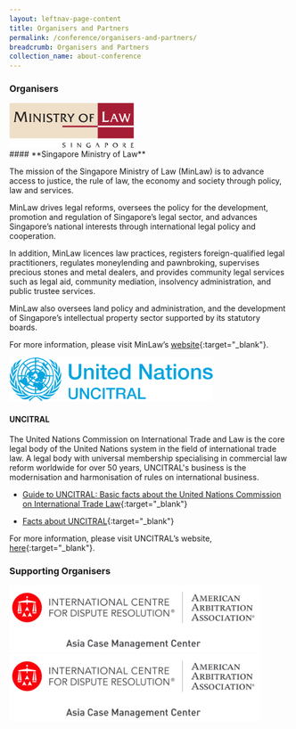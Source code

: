 ```yaml
---
layout: leftnav-page-content
title: Organisers and Partners
permalink: /conference/organisers-and-partners/
breadcrumb: Organisers and Partners
collection_name: about-conference
---
```

<style>
  .image {width: 450px;}
.image1 img {max-width: 100%;}
</style>
### **Organisers**
<div class="image"><img src="../images/logo-ministry-law-singapore.svg"></div>
#### **Singapore Ministry of Law** 

The mission of the Singapore Ministry of Law (MinLaw) is to advance access to justice, the rule of law, the economy and society through policy, law and services.

MinLaw drives legal reforms, oversees the policy for the development, promotion and regulation of Singapore’s legal sector, and advances Singapore’s national interests through international legal policy and cooperation.

In addition, MinLaw licences law practices, registers foreign-qualified legal practitioners, regulates moneylending and pawnbroking, supervises precious stones and metal dealers, and provides community legal services such as legal aid, community mediation, insolvency administration, and public trustee services.

MinLaw also oversees land policy and administration, and the development of Singapore’s intellectual property sector supported by its statutory boards.

For more information, please visit MinLaw’s [website](https://www.mlaw.gov.sg){:target="_blank"}.

<div class="image"><img src="../images/logo-UN.svg"></div>

#### **UNCITRAL**
The United Nations Commission on International Trade and Law is the core legal body of the United Nations system in the field of international trade law. A legal body with universal membership specialising in commercial law reform worldwide for over 50 years, UNCITRAL's business is the modernisation and harmonisation of rules on international business.

* [Guide to UNCITRAL: Basic facts about the United Nations Commission on International Trade Law](https://uncitral.un.org/sites/uncitral.un.org/files/media-documents/uncitral/en/12-57491-guide-to-uncitral-e.pdf){:target="_blank"}

* [Facts about UNCITRAL](https://uncitral.un.org/sites/uncitral.un.org/files/media-documents/uncitral/en/uncitral-leaflet-e.pdf){:target="_blank"}   

For more information, please visit UNCITRAL’s website, [here](https://uncitral.un.org/en){:target="_blank"}.


### **Supporting Organisers**
<div class="image"><img src="../images/AAA-ICDR_Logo.jpg"></div><div class="image"><img src="../images/AAA-ICDR_Logo.jpg"></div>
